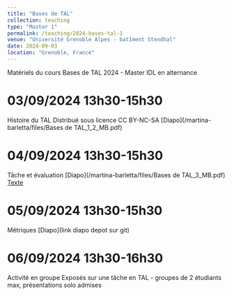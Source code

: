 ```yaml
---
title: "Bases de TAL"
collection: teaching
type: "Master 1"
permalink: /teaching/2024-bases-tal-1
venue: "Université Grenoble Alpes - batîment Stendhal"
date: 2024-09-03
location: "Grenoble, France"
---
```


Matériels du cours Bases de TAL 2024 - Master IDL en alternance

03/09/2024 13h30-15h30
======
Histoire du TAL
Distribué sous licence CC BY-NC-SA
[Diapo](/martina-barletta/files/Bases de TAL_1_2_MB.pdf)

04/09/2024 13h30-15h30
======
Tâche et évaluation
[Diapo](/martina-barletta/files/Bases de TAL_3_MB.pdf)
[Texte](/martina-barletta/files/veronis.txt)

05/09/2024 13h30-15h30
======
Métriques
[Diapo](link diapo depot sur git)

06/09/2024 13h30-16h30
======
Activité en groupe
Exposés sur une tâche en TAL - groupes de 2 étudiants max, présentations solo admises